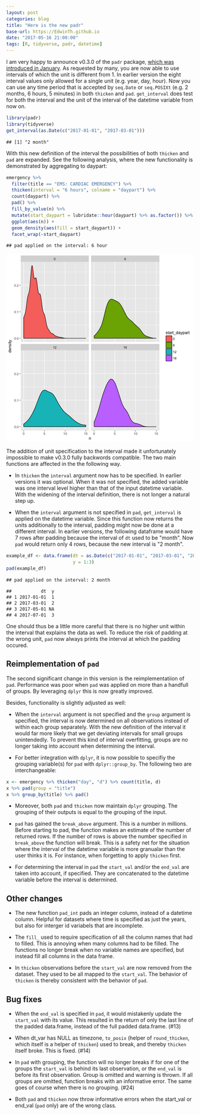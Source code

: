 ```yaml
---
layout: post
categories: blog
title: "Here is the new padr"
base-url: https://EdwinTh.github.io
date: "2017-05-16 21:00:00"
tags: [R, tidyverse, padr, datetime]
---
```




I am very happy to announce v0.3.0 of the `padr` package, [which was introduced in January](https://edwinth.github.io/blog/padr-intro/). As requested by many, you are now able to use intervals of which the unit is different from 1. In earlier version the eight interval values only allowed for a single unit (e.g. year, day, hour). Now you can use any time period that is accepted by `seq.Date` or `seq.POSIXt` (e.g. 2 months, 6 hours, 5 minutes) in both `thicken` and `pad`. `get_interval` does test for both the interval and the unit of the interval of the datetime variable from now on.


```r
library(padr)
library(tidyverse)
get_interval(as.Date(c("2017-01-01", "2017-03-01")))
```

```
## [1] "2 month"
```

With this new definition of the interval the possibilities of both `thicken` and `pad` are expanded. See the following analysis, where the new functionality is demonstrated by aggregating to daypart:


```r
emergency %>% 
  filter(title == "EMS: CARDIAC EMERGENCY") %>% 
  thicken(interval = "6 hours", colname = "daypart") %>% 
  count(daypart) %>% 
  pad() %>% 
  fill_by_value(n) %>% 
  mutate(start_daypart = lubridate::hour(daypart) %>% as.factor()) %>% 
  ggplot(aes(n)) +
  geom_density(aes(fill = start_daypart)) +
  facet_wrap(~start_daypart)
```

```
## pad applied on the interval: 6 hour
```

![plot of chunk unnamed-chunk-2](/figure/source/2017-05-16-padr-v0-3-0/unnamed-chunk-2-1.png)


The addition of unit specification to the interval made it unfortunately impossible to make v0.3.0 fully backwords compatible. The two main functions are affected in the the following way.

* In `thicken` the `interval` argument now has to be specified. In earlier versions it was optional. When it was not specified, the added variable was one interval level higher than that of the input datetime variable. With the widening of the interval definition, there is not longer a natural step up.

* When the `interval` argument is not specified in `pad`, `get_interval` is applied on the datetime variable. Since this function now returns the units additionally to the interval, padding might now be done at a different interval. In earlier versions, the following dataframe would have 7 rows after padding because the interval of `dt` used to be "month". Now `pad` would return only 4 rows, because the new interval is "2 month".


```r
example_df <- data.frame(dt = as.Date(c("2017-01-01", "2017-03-01", "2017-07-01")),
                         y = 1:3)
pad(example_df)
```

```
## pad applied on the interval: 2 month
```

```
##           dt  y
## 1 2017-01-01  1
## 2 2017-03-01  2
## 3 2017-05-01 NA
## 4 2017-07-01  3
```

One should thus be a little more careful that there is no higher unit within the interval that explains the data as well. To reduce the risk of padding at the wrong unit, `pad` now always prints the interval at which the padding occured.

## Reimplementation of `pad`

The second significant change in this version is the reimplementatiion of `pad`. Performance was poor when `pad` was applied on more than a handfull of groups. By leveraging `dplyr` this is now greatly improved.

Besides, functionality is slightly adjusted as well:

* When the `interval` argument is not specified and the `group` argument is specified, the interval is now determined on all observations instead of within each group separately. With the new definition of the interval it would far more likely that we get deviating intervals for small groups unintendedly. To prevent this kind of interval overfitting, groups are no longer taking into account when determining the interval.

* For better integration with `dplyr`, it is now possible to specifiy the grouping variable(s) for `pad` with `dplyr::group_by`. The following two are interchangeable:


```r
x <- emergency %>% thicken("day", "d") %>% count(title, d)
x %>% pad(group = "title")
x %>% group_by(title) %>% pad()
```

* Moreover, both `pad` and `thicken` now maintain `dplyr` grouping. The grouping of their outputs is equal to the grouping of the input.

* `pad` has gained the `break_above` argument. This is a number in millions. Before starting to pad, the function makes an estimate of the number of returned rows. If the number of rows is above the number specified in `break_above` the function will break. This is a safety net for the situation where the interval of the datetime variable is more granualar than the user thinks it is. For instance, when forgetting to apply `thicken` first. 

* For determining the interval in `pad` the `start_val` and/or the `end_val` are taken into account, if specified. They are concatenated to the datetime variable before the interval is determined. 

## Other changes

* The new function `pad_int` pads an integer column, instead of a datetime column. Helpful for datasets where time is specified as just the years, but also for interger id variabels that are incomplete.

* The `fill_` used to require specification of all the column names that had to filled. This is annoying when many columns had to be filled. The functions no longer break when no variable names are specified, but instead fill all columns in the data frame.

* In `thicken` observations before the `start_val` are now removed from the dataset. They used to be all mapped to the `start_val`. The behavior of `thicken` is thereby consistent with the behavior of `pad`.

## Bug fixes

* When the `end_val` is specified in `pad`, it would mistakenly update the `start_val` with its value. This resulted in the return of only the last line of the padded data.frame, instead of the full padded data.frame. (#13)

* When dt_var has NULL as timezone, `to_posix` (helper of `round_thicken`, which itself is a helper of `thicken`) used to break, and thereby `thicken` itself broke. This is fixed. (#14)

* In `pad` with grouping, the function will no longer breaks if for one of the groups the `start_val` is behind its last observation, or the `end_val` is before its first observation. Group is omitted and warning is thrown. If all groups are omitted, function breaks with an informative error. The same goes of course when there is no grouping. (#24)

* Both `pad` and `thicken` now throw informative errors when the start_val or end_val (`pad` only) are of the wrong class.

